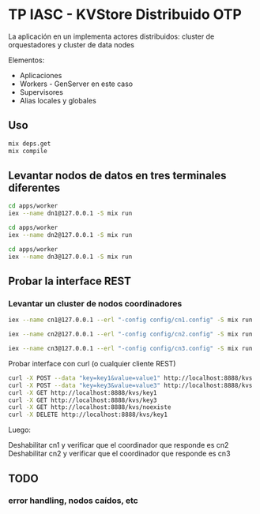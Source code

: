 # TP IASC - KVStore Distribuido OTP

La aplicación en un implementa actores distribuidos: cluster de orquestadores y cluster de data nodes

Elementos:

* Aplicaciones
* Workers - GenServer en este caso
* Supervisores
* Alias locales y globales

## Uso

```bash
mix deps.get 
mix compile
```

## Levantar nodos de datos en tres terminales diferentes 

```bash
cd apps/worker 
iex --name dn1@127.0.0.1 -S mix run
```

```bash
cd apps/worker 
iex --name dn2@127.0.0.1 -S mix run
```

```bash
cd apps/worker 
iex --name dn3@127.0.0.1 -S mix run
```

## Probar la interface REST

### Levantar un cluster de nodos coordinadores 

```bash
iex --name cn1@127.0.0.1 --erl "-config config/cn1.config" -S mix run
```

```bash
iex --name cn2@127.0.0.1 --erl "-config config/cn2.config" -S mix run
```

```bash
iex --name cn3@127.0.0.1 --erl "-config config/cn3.config" -S mix run
```

Probar interface con curl (o cualquier cliente REST)

```bash
curl -X POST --data "key=key1&value=value1" http://localhost:8888/kvs
curl -X POST --data "key=key3&value=value3" http://localhost:8888/kvs
curl -X GET http://localhost:8888/kvs/key1
curl -X GET http://localhost:8888/kvs/key3
curl -X GET http://localhost:8888/kvs/noexiste
curl -X DELETE http://localhost:8888/kvs/key1
```

Luego: 

Deshabilitar cn1 y verificar que el coordinador que responde es cn2
Deshabilitar cn2 y verificar que el coordinador que responde es cn3


## TODO 

### error handling, nodos caídos, etc
